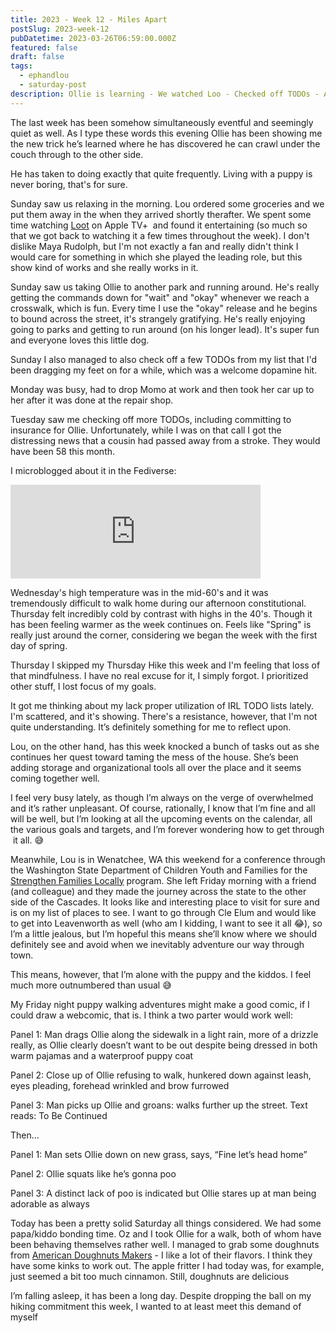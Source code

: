 ```yaml
---
title: 2023 - Week 12 - Miles Apart
postSlug: 2023-week-12
pubDatetime: 2023-03-26T06:59:00.000Z
featured: false
draft: false
tags:
  - ephandlou
  - saturday-post
description: Ollie is learning - We watched Loo - Checked off TODOs - A cousin passed away - Lou on a trip for Strengthen Families - Doughnuts
---
```


The last week has been somehow simultaneously eventful and seemingly quiet as well. As I type these words this evening Ollie has been showing me the new trick he’s learned where he has discovered he can crawl under the couch through to the other side.

He has taken to doing exactly that quite frequently. Living with a puppy is never boring, that's for sure.

Sunday saw us relaxing in the morning. Lou ordered some groceries and we put them away in the when they arrived shortly therafter. We spent some time watching [Loot](https://www.imdb.com/title/tt14271498/) on Apple TV+  and found it entertaining (so much so that we got back to watching it a few times throughout the week). I don't dislike Maya Rudolph, but I'm not exactly a fan and really didn't think I would care for something in which she played the leading role, but this show kind of works and she really works in it.

Sunday saw us taking Ollie to another park and running around. He's really getting the commands down for "wait" and "okay" whenever we reach a crosswalk, which is fun. Every time I use the "okay" release and he begins to bound across the street, it's strangely gratifying. He's really enjoying going to parks and getting to run around (on his longer lead). It's super fun and everyone loves this little dog.

Sunday I also managed to also check off a few TODOs from my list that I'd been dragging my feet on for a while, which was a welcome dopamine hit.

Monday was busy, had to drop Momo at work and then took her car up to her after it was done at the repair shop.

Tuesday saw me checking off more TODOs, including committing to insurance for Ollie. Unfortunately, while I was on that call I got the distressing news that a cousin had passed away from a stroke. They would have been 58 this month.

I microblogged about it in the Fediverse:

<iframe src="https://hachyderm.io/@ephbaum/110064044950938353/embed" class="mastodon-embed" style="max-width: 100%; border: 0" width="400" allowfullscreen="allowfullscreen"></iframe><script src="https://hachyderm.io/embed.js" async="async"></script>

Wednesday's high temperature was in the mid-60's and it was tremendously difficult to walk home during our afternoon constitutional. Thursday felt incredibly cold by contrast with highs in the 40's. Though it has been feeling warmer as the week continues on. Feels like "Spring" is really just around the corner, considering we began the week with the first day of spring.

Thursday I skipped my Thursday Hike this week and I'm feeling that loss of that mindfulness. I have no real excuse for it, I simply forgot. I prioritized other stuff, I lost focus of my goals.

It got me thinking about my lack proper utilization of IRL TODO lists lately. I'm scattered, and it's showing. There's a resistance, however, that I'm not quite understanding. It’s definitely something for me to reflect upon.

Lou, on the other hand, has this week knocked a bunch of tasks out as she continues her quest toward taming the mess of the house. She’s been adding storage and organizational tools all over the place and it seems coming together well.

I feel very busy lately, as though I’m always on the verge of overwhelmed and it’s rather unpleasant. Of course, rationally, I know that I’m fine and all will be well, but I’m looking at all the upcoming events on the calendar, all the various goals and targets, and I’m forever wondering how to get through  it all. 😅

Meanwhile, Lou is in Wenatchee, WA this weekend for a conference through the Washington State Department of Children Youth and Families for the [Strengthen Families Locally](https://dcyf.wa.gov/services/child-development-supports/sfwa/sf-locally) program. She left Friday morning with a friend (and colleague) and they made the journey across the state to the other side of the Cascades. It looks like and interesting place to visit for sure and is on my list of places to see. I want to go through Cle Elum and would like to get into Leavenworth as well (who am I kidding, I want to see it all 😂), so I’m a little jealous, but I’m hopeful this means she’ll know where we should definitely see and avoid when we inevitably adventure our way through town.

This means, however, that I’m alone with the puppy and the kiddos. I feel much more outnumbered than usual 😅

My Friday night puppy walking adventures might make a good comic, if I could draw a webcomic, that is. I think a two parter would work well:

Panel 1: Man drags Ollie along the sidewalk in a light rain, more of a drizzle really, as Ollie clearly doesn’t want to be out despite being dressed in both warm pajamas and a waterproof puppy coat

Panel 2: Close up of Ollie refusing to walk, hunkered down against leash, eyes pleading, forehead wrinkled and brow furrowed

Panel 3: Man picks up Ollie and groans: walks further up the street. Text reads: To Be Continued

Then…

Panel 1: Man sets Ollie down on new grass, says, “Fine let’s head home”

Panel 2: Ollie squats like he’s gonna poo

Panel 3: A distinct lack of poo is indicated but Ollie stares up at man being adorable as always

Today has been a pretty solid Saturday all things considered. We had some papa/kiddo bonding time. Oz and I took Ollie for a walk, both of whom have been behaving themselves rather well. I managed to grab some doughnuts from [American Doughnuts Makers](https://americandonutmakers.com) - I like a lot of their flavors. I think they have some kinks to work out. The apple fritter I had today was, for example, just seemed a bit too much cinnamon. Still, doughnuts are delicious

I’m falling asleep, it has been a long day. Despite dropping the ball on my hiking commitment this week, I wanted to at least meet this demand of myself
